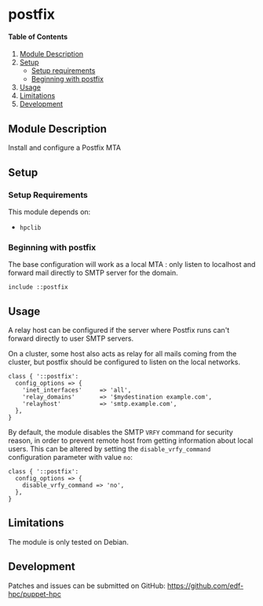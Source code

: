 # postfix

#### Table of Contents

1. [Module Description](#module-description)
2. [Setup](#setup)
    * [Setup requirements](#setup-requirements)
    * [Beginning with postfix](#beginning-with-postfix)
3. [Usage](#usage)
4. [Limitations](#limitations)
5. [Development](#development)

## Module Description
Install and configure a Postfix MTA

## Setup

### Setup Requirements

This module depends on:

* ``hpclib``

### Beginning with postfix

The base configuration will work as a local MTA : only listen to localhost and
forward mail directly to SMTP server for the domain.

```
include ::postfix
```

## Usage

A relay host can be configured if the server where Postfix runs can't forward
directly to user SMTP servers.

On a cluster, some host also acts as relay for all mails coming from the
cluster, but postfix should be configured to listen on the local networks.

```
class { '::postfix':
  config_options => {
    'inet_interfaces'     => 'all',
    'relay_domains'       => '$mydestination example.com',
    'relayhost'           => 'smtp.example.com',
  },
}
```

By default, the module disables the SMTP `VRFY` command for security reason, in
order to prevent remote host from getting information about local users. This
can be altered by setting the `disable_vrfy_command` configuration parameter
with value `no`:

```
class { '::postfix':
  config_options => {
    disable_vrfy_command => 'no',
  },
}
```

## Limitations

The module is only tested on Debian.

## Development

Patches and issues can be submitted on GitHub:
https://github.com/edf-hpc/puppet-hpc
